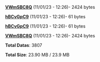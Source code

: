 [**VWmSBC8Q**](/data/VWmSBC8Q.txt) (11/01/23 - 12:26)- 2424 bytes

[**hBCvGpC9**](/data/hBCvGpC9.txt) (11/01/23 - 12:26)- 61 bytes

[**hBCvGpC9**](/data/hBCvGpC9.txt) (11/01/23 - 12:26)- 61 bytes

[**VWmSBC8Q**](/data/VWmSBC8Q.txt) (11/01/23 - 12:26)- 2424 bytes

**Total Datas**: 3807

**Total Size**: 23.90 MB / 23.9 MB
